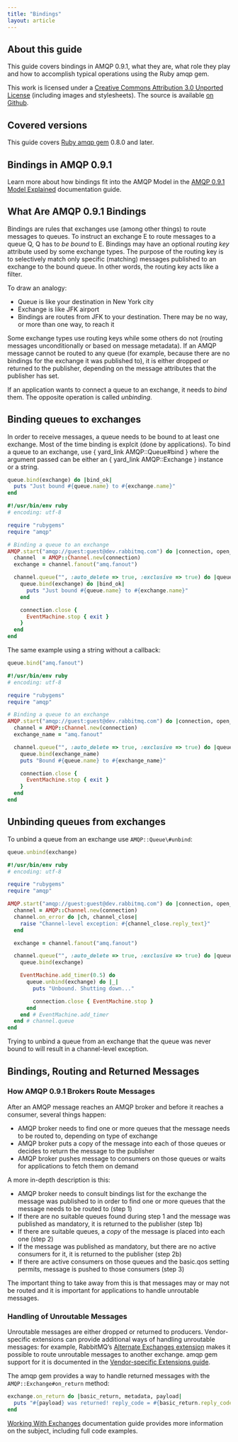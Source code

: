 ```yaml
---
title: "Bindings"
layout: article
---
```


About this guide
----------------

This guide covers bindings in AMQP 0.9.1, what they are, what role they
play and how to accomplish typical operations using the Ruby amqp gem.

This work is licensed under a
<a rel="license" href="http://creativecommons.org/licenses/by/3.0/">Creative
Commons Attribution 3.0 Unported License</a> (including images and
stylesheets). The source is available [on
Github](https://github.com/ruby-amqp/rubyamqp.info).

Covered versions
----------------

This guide covers [Ruby amqp gem](http://github.com/ruby-amqp/amqp)
0.8.0 and later.

Bindings in AMQP 0.9.1
----------------------

Learn more about how bindings fit into the AMQP Model in the [AMQP 0.9.1
Model Explained](http://www.rabbitmq.com/tutorials/amqp-concepts.html) documentation
guide.

What Are AMQP 0.9.1 Bindings
----------------------------

Bindings are rules that exchanges use (among other things) to route
messages to queues. To instruct an exchange E to route messages to a
queue Q, Q has to *be bound* to E. Bindings may have an optional
*routing key* attribute used by some exchange types. The purpose of the
routing key is to selectively match only specific (matching) messages
published to an exchange to the bound queue. In other words, the routing
key acts like a filter.

To draw an analogy:

 * Queue is like your destination in New York city
 * Exchange is like JFK airport
 * Bindings are routes from JFK to your destination. There may be no
way, or more than one way, to reach it

Some exchange types use routing keys while some others do not (routing
messages unconditionally or based on message metadata). If an AMQP
message cannot be routed to any queue (for example, because there are no
bindings for the exchange it was published to), it is either dropped or
returned to the publisher, depending on the message attributes that the
publisher has set.

If an application wants to connect a queue to an exchange, it needs to
*bind* them. The opposite operation is called *unbinding*.

Binding queues to exchanges
---------------------------

In order to receive messages, a queue needs to be bound to at least one
exchange. Most of the time binding is explcit (done by applications). To
bind a queue to an exchange, use { yard\_link AMQP::Queue\#bind } where
the argument passed can be either an { yard\_link AMQP::Exchange }
instance or a string.

``` ruby
queue.bind(exchange) do |bind_ok|
  puts "Just bound #{queue.name} to #{exchange.name}"
end
```

``` ruby
#!/usr/bin/env ruby
# encoding: utf-8

require "rubygems"
require "amqp"

# Binding a queue to an exchange
AMQP.start("amqp://guest:guest@dev.rabbitmq.com") do |connection, open_ok|
  channel  = AMQP::Channel.new(connection)
  exchange = channel.fanout("amq.fanout")

  channel.queue("", :auto_delete => true, :exclusive => true) do |queue, declare_ok|
    queue.bind(exchange) do |bind_ok|
      puts "Just bound #{queue.name} to #{exchange.name}"
    end

    connection.close {
      EventMachine.stop { exit }
    }
  end
end
```
The same example using a string without a callback:

``` ruby
queue.bind("amq.fanout")
```

``` ruby
#!/usr/bin/env ruby
# encoding: utf-8

require "rubygems"
require "amqp"

# Binding a queue to an exchange
AMQP.start("amqp://guest:guest@dev.rabbitmq.com") do |connection, open_ok|
  channel = AMQP::Channel.new(connection)
  exchange_name = "amq.fanout"

  channel.queue("", :auto_delete => true, :exclusive => true) do |queue, declare_ok|
    queue.bind(exchange_name)
    puts "Bound #{queue.name} to #{exchange_name}"

    connection.close {
      EventMachine.stop { exit }
    }
  end
end
```

Unbinding queues from exchanges
-------------------------------

To unbind a queue from an exchange use
`AMQP::Queue\#unbind`:

``` ruby
queue.unbind(exchange)
```

``` ruby
#!/usr/bin/env ruby
# encoding: utf-8

require "rubygems"
require "amqp"

AMQP.start("amqp://guest:guest@dev.rabbitmq.com") do |connection, open_ok|
  channel = AMQP::Channel.new(connection)
  channel.on_error do |ch, channel_close|
    raise "Channel-level exception: #{channel_close.reply_text}"
  end

  exchange = channel.fanout("amq.fanout")

  channel.queue("", :auto_delete => true, :exclusive => true) do |queue, declare_ok|
    queue.bind(exchange)

    EventMachine.add_timer(0.5) do
      queue.unbind(exchange) do |_|
        puts "Unbound. Shutting down..."

        connection.close { EventMachine.stop }
      end
    end # EventMachine.add_timer
  end # channel.queue
end
```

<span class="note">Trying to unbind a queue from an exchange that the
queue was never bound to will result in a channel-level
exception.</span>

Bindings, Routing and Returned Messages
---------------------------------------

### How AMQP 0.9.1 Brokers Route Messages

After an AMQP message reaches an AMQP broker and before it reaches a
consumer, several things happen:

 * AMQP broker needs to find one or more queues that the message needs
to be routed to, depending on type of exchange
  * AMQP broker puts a copy of the message into each of those queues or
decides to return the message to the publisher
  * AMQP broker pushes message to consumers on those queues or waits for
applications to fetch them on demand

A more in-depth description is this:

 * AMQP broker needs to consult bindings list for the exchange the
message was published to in order to find one or more queues that the
message needs to be routed to (step 1)
 * If there are no suitable queues found during step 1 and the message
was published as mandatory, it is returned to the publisher (step 1b)
 * If there are suitable queues, a *copy* of the message is placed into
each one (step 2)
 * If the message was published as mandatory, but there are no active
consumers for it, it is returned to the publisher (step 2b)
 * If there are active consumers on those queues and the basic.qos
setting permits, message is pushed to those consumers (step 3)

The important thing to take away from this is that messages may or may
not be routed and it is important for applications to handle unroutable
messages.

### Handling of Unroutable Messages

Unroutable messages are either dropped or returned to producers.
Vendor-specific extensions can provide additional ways of handling
unroutable messages: for example, RabbitMQ’s [Alternate Exchanges
extension](http://www.rabbitmq.com/ae.html) makes it possible to route
unroutable messages to another exchange. amqp gem support for it is
documented in the [Vendor-specific Extensions
guide](/articles/broker_specific_extensions/).

The amqp gem provides a way to handle returned messages with the
`AMQP::Exchange#on_return` method:

``` ruby
exchange.on_return do |basic_return, metadata, payload|
  puts "#{payload} was returned! reply_code = #{basic_return.reply_code}, reply_text = #{basic_return.reply_text}"
end
```

[Working With Exchanges](/articles/working_with_exchanges/)
documentation guide provides more information on the subject, including
full code examples.
